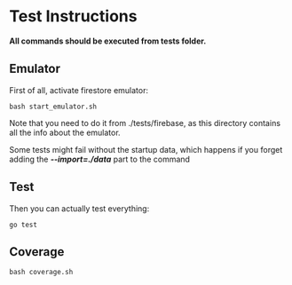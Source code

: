 # Test Instructions

**All commands should be executed from tests folder.**

## Emulator

First of all, activate firestore emulator:
    
    bash start_emulator.sh

Note that you need to do it from ./tests/firebase, as this directory contains all the info about the emulator.

Some tests might fail without the startup data, which happens if you forget adding the ***--import=./data*** part to the command

## Test

Then you can actually test everything:
    
    go test

## Coverage

    bash coverage.sh
